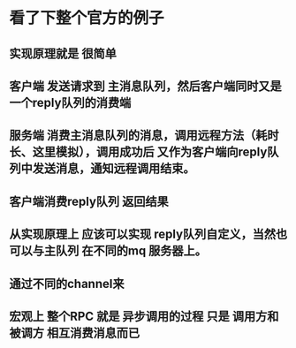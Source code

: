 # 看了下整个官方的例子

## 实现原理就是 很简单
##  客户端 发送请求到 主消息队列，然后客户端同时又是一个reply队列的消费端
##  服务端 消费主消息队列的消息，调用远程方法（耗时长、这里模拟），调用成功后 又作为客户端向reply队列中发送消息，通知远程调用结束。
##  客户端消费reply队列 返回结果

## 从实现原理上 应该可以实现 reply队列自定义，当然也可以与主队列 在不同的mq 服务器上。
## 通过不同的channel来

##  宏观上 整个RPC 就是  异步调用的过程  只是  调用方和 被调方   相互消费消息而已